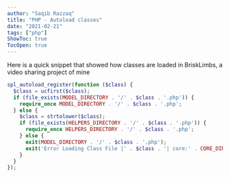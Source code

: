 ```yaml
---
author: "Saqib Razzaq"
title: "PHP - Autoload classes"
date: "2021-02-21"
tags: ["php"]
ShowToc: true
TocOpen: true
---
```


Here is a quick snippet that showed how classes are loaded in BriskLimbs, a video sharing project of mine

```php
spl_autoload_register(function ($class) {
  $class = ucfirst($class);
  if (file_exists(MODEL_DIRECTORY . '/' . $class . '.php')) {
    require_once MODEL_DIRECTORY . '/' . $class . '.php';
  } else {
    $class = strtolower($class);
    if (file_exists(HELPERS_DIRECTORY . '/' . $class . '.php')) {
      require_once HELPERS_DIRECTORY . '/' . $class . '.php';
    } else {
      exit(MODEL_DIRECTORY . '/' . $class . '.php');
      exit('Error Loading Class File |' . $class . '| core:' . CORE_DIRECTORY);
    }
  }
});
```